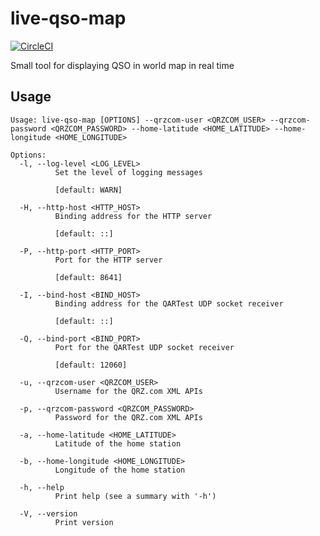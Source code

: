 # live-qso-map

[![CircleCI](https://dl.circleci.com/status-badge/img/gh/sardylan/live-qso-map/tree/main.svg?style=shield)](https://dl.circleci.com/status-badge/redirect/gh/sardylan/live-qso-map/tree/main)

Small tool for displaying QSO in world map in real time

## Usage

```
Usage: live-qso-map [OPTIONS] --qrzcom-user <QRZCOM_USER> --qrzcom-password <QRZCOM_PASSWORD> --home-latitude <HOME_LATITUDE> --home-longitude <HOME_LONGITUDE>

Options:
  -l, --log-level <LOG_LEVEL>
          Set the level of logging messages
          
          [default: WARN]

  -H, --http-host <HTTP_HOST>
          Binding address for the HTTP server
          
          [default: ::]

  -P, --http-port <HTTP_PORT>
          Port for the HTTP server
          
          [default: 8641]

  -I, --bind-host <BIND_HOST>
          Binding address for the QARTest UDP socket receiver
          
          [default: ::]

  -Q, --bind-port <BIND_PORT>
          Port for the QARTest UDP socket receiver
          
          [default: 12060]

  -u, --qrzcom-user <QRZCOM_USER>
          Username for the QRZ.com XML APIs

  -p, --qrzcom-password <QRZCOM_PASSWORD>
          Password for the QRZ.com XML APIs

  -a, --home-latitude <HOME_LATITUDE>
          Latitude of the home station

  -b, --home-longitude <HOME_LONGITUDE>
          Longitude of the home station

  -h, --help
          Print help (see a summary with '-h')

  -V, --version
          Print version
```